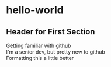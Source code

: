 # hello-world
<H2>Header for First Section</H2>
Getting familiar with github<br>
I'm a senior dev, but pretty new to github<br>
Formatting this a little better
